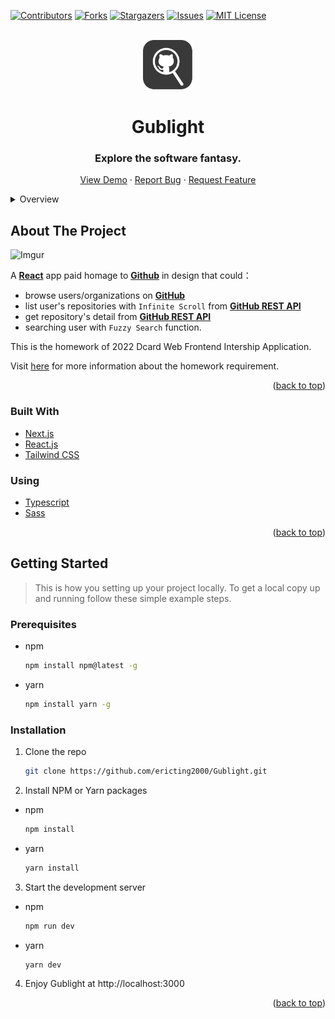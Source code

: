 <div id="top"></div>

[![Contributors][contributors-shield]][contributors-url]
[![Forks][forks-shield]][forks-url]
[![Stargazers][stars-shield]][stars-url]
[![Issues][issues-shield]][issues-url]
[![MIT License][license-shield]][license-url]

<!-- [![LinkedIn][linkedin-shield]][linkedin-url] -->

<!-- PROJECT LOGO -->
<br />
<div align="center">
  <a href="https://github.com/ericting2000/Gublight">
    <img src="./public/icon/GubLight.png" alt="Logo" width="80" height="80">
  </a>

<h1 align="center">Gublight</h1>
  <p align="center">
  <h3>Explore the software fantasy.</h3>
    <a href="https://gublight.com">View Demo</a>
    ·
    <a href="https://github.com/ericting2000/Gublight/issues">Report Bug</a>
    ·
    <a href="https://github.com/ericting2000/Gublight/issues">Request Feature</a>
  </p>
</div>

<!-- TABLE OF CONTENTS -->
<details>
  <summary>Overview</summary>
  <ol>
    <li>
      <a href="#about-the-project">About The Project</a>
      <ul>
        <li><a href="#built-with">Built With</a></li>
      </ul>
    </li>
    <li>
      <a href="#getting-started">Getting Started</a>
      <ul>
        <li><a href="#prerequisites">Prerequisites</a></li>
        <li><a href="#installation">Installation</a></li>
      </ul>
    </li>
    <li><a href="#usage">Usage</a></li>
    <li><a href="#roadmap">Roadmap</a></li>
    <li><a href="#contributing">Contributing</a></li>
    <li><a href="#license">License</a></li>
    <li><a href="#contact">Contact</a></li>
    <li><a href="#acknowledgments">Acknowledgments</a></li>
  </ol>
</details>

<!-- ABOUT THE PROJECT -->

## About The Project

![Imgur](https://i.imgur.com/Xf81Hvo.png)

A [**React**](https://reactjs.org) app paid homage to [**Github**](https://github.com) in design that could：

- browse users/organizations on [**GitHub**](https://github.com)
- list user's repositories with `Infinite Scroll` from [**GitHub REST API**](https://docs.github.com/en/rest)
- get repository's detail from [**GitHub REST API**](https://docs.github.com/en/rest)
- searching user with `Fuzzy Search` function.

This is the homework of 2022 Dcard Web Frontend Intership Application.

Visit [here](https://drive.google.com/file/d/1niPucGwf9qGEpLokVptK2a1zNeReS8WL/view) for more information about the homework requirement.

<p align="right">(<a href="#top">back to top</a>)</p>

### Built With

- [Next.js](https://nextjs.org/)
- [React.js](https://reactjs.org/)
- [Tailwind CSS](https://tailwindcss.com)

### Using

- [Typescript](https://www.typescriptlang.org)
- [Sass](https://sass-lang.com)

<p align="right">(<a href="#top">back to top</a>)</p>

<!-- GETTING STARTED -->

## Getting Started

> This is how you setting up your project locally. To get a local copy up and running follow these simple example steps.

### Prerequisites

- npm
  ```sh
  npm install npm@latest -g
  ```
- yarn
  ```sh
  npm install yarn -g
  ```

### Installation

1. Clone the repo
   ```sh
   git clone https://github.com/ericting2000/Gublight.git
   ```
2. Install NPM or Yarn packages

- npm
  ```sh
  npm install
  ```
- yarn
  ```sh
  yarn install
  ```

3. Start the development server

- npm
  ```sh
  npm run dev
  ```
- yarn
  ```sh
  yarn dev
  ```

4. Enjoy Gublight at http://localhost:3000

<p align="right">(<a href="#top">back to top</a>)</p>

<!-- USAGE EXAMPLES -->

<!-- ## Usage

Use this space to show useful examples of how a project can be used. Additional screenshots, code examples and demos work well in this space. You may also link to more resources.

_For more examples, please refer to the [Documentation](https://example.com)_

<p align="right">(<a href="#top">back to top</a>)</p> -->

<!-- ROADMAP -->

<!-- ## Roadmap

- [ ] Feature 1
- [ ] Feature 2
- [ ] Feature 3
  - [ ] Nested Feature

See the [open issues](https://github.com/github_username/repo_name/issues) for a full list of proposed features (and known issues).

<p align="right">(<a href="#top">back to top</a>)</p> -->

<!-- CONTRIBUTING -->

<!-- ## Contributing

Contributions are what make the open source community such an amazing place to learn, inspire, and create. Any contributions you make are **greatly appreciated**.

If you have a suggestion that would make this better, please fork the repo and create a pull request. You can also simply open an issue with the tag "enhancement".
Don't forget to give the project a star! Thanks again!

1. Fork the Project
2. Create your Feature Branch (`git checkout -b feature/AmazingFeature`)
3. Commit your Changes (`git commit -m 'Add some AmazingFeature'`)
4. Push to the Branch (`git push origin feature/AmazingFeature`)
5. Open a Pull Request

<p align="right">(<a href="#top">back to top</a>)</p> -->

<!-- LICENSE -->

<!-- ## License

Distributed under the MIT License. See `LICENSE.txt` for more information.

<p align="right">(<a href="#top">back to top</a>)</p> -->

<!-- CONTACT -->

<!-- ## Contact

Your Name - [@twitter_handle](https://twitter.com/twitter_handle) - email@email_client.com

Project Link: [https://github.com/github_username/repo_name](https://github.com/github_username/repo_name)

<p align="right">(<a href="#top">back to top</a>)</p> -->

<!-- ACKNOWLEDGMENTS -->

<!-- ## Acknowledgments

- []()
- []()
- []()

<p align="right">(<a href="#top">back to top</a>)</p> -->

<!-- MARKDOWN LINKS & IMAGES -->
<!-- https://www.markdownguide.org/basic-syntax/#reference-style-links -->

[contributors-shield]: https://img.shields.io/github/contributors/ericting2000/Gublight.svg?style=for-the-badge
[contributors-url]: https://github.com/ericting2000/Gublight/graphs/contributors
[forks-shield]: https://img.shields.io/github/forks/ericting2000/Gublight.svg?style=for-the-badge
[forks-url]: https://github.com/ericting2000/Gublight/network/members
[stars-shield]: https://img.shields.io/github/stars/ericting2000/Gublight.svg?style=for-the-badge
[stars-url]: https://github.com/ericting2000/Gublight/stargazers
[issues-shield]: https://img.shields.io/github/issues/ericting2000/Gublight.svg?style=for-the-badge
[issues-url]: https://github.com/ericting2000/Gublight/issues
[license-shield]: https://img.shields.io/github/license/ericting2000/Gublight.svg?style=for-the-badge
[license-url]: https://github.com/ericting2000/Gublight/blob/master/LICENSE.txt
[product-screenshot]: images/screenshot.png
